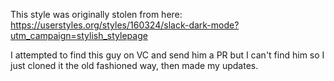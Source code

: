 This style was originally stolen from here:
https://userstyles.org/styles/160324/slack-dark-mode?utm_campaign=stylish_stylepage

I attempted to find this guy on VC and send him a PR but I can't find him so I just cloned it the old fashioned way, then made my updates.
